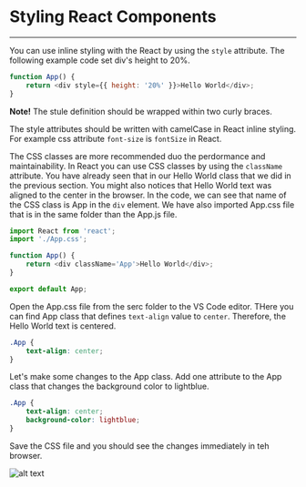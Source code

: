# Styling React Components

---

You can use inline styling with the React by using the `style` attribute. The following example code set div's height to 20%.

```javascript
function App() {
	return <div style={{ height: '20%' }}>Hello World</div>;
}
```

**Note!** The stule definition should be wrapped within two curly braces. <br/>

The style attributes should be written with camelCase in React inline styling. For example css attribute `font-size` is `fontSize` in React. <br/>

The CSS classes are more recommended duo the perdormance and maintainability. In React you can use CSS classes by using the `className` attribute. You have already seen that in our Hello World class that we did in the previous section. You might also notices that Hello World text was aligned to the center in the browser. In the code, we can see that name of the CSS class is App in the `div` element. We have also imported App.css file that is in the same folder than the App.js file.

```javascript
import React from 'react';
import './App.css';

function App() {
	return <div className='App'>Hello World</div>;
}

export default App;
```

Open the App.css file from the serc folder to the VS Code editor. THere you can find App class that defines `text-align` value to `center`. Therefore, the Hello World text is centered.

```css
.App {
	text-align: center;
}
```

Let's make some changes to the App class. Add one attribute to the App class that changes the background color to lightblue.

```css
.App {
	text-align: center;
	background-color: lightblue;
}
```

Save the CSS file and you should see the changes immediately in teh browser.

![alt text](https://vw4.viope.com/content/f291e5c33c58690b4f4d7e169eb527e8c0039166/stylingDiv.PNG)
